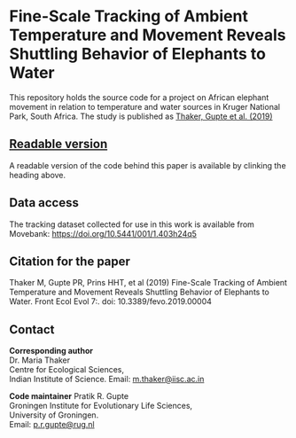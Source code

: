 # Fine-Scale Tracking of Ambient Temperature and Movement Reveals Shuttling Behavior of Elephants to Water

This repository holds the source code for a project on African elephant movement in relation to temperature and water sources in Kruger National Park, South Africa. The study is published as [Thaker, Gupte et al. (2019)](https://www.frontiersin.org/articles/10.3389/fevo.2019.00004/full)

## [Readable version](https://pratikunterwegs.github.io/elephantTempKruger/)

A readable version of the code behind this paper is available by clinking the heading above.

## Data access

The tracking dataset collected for use in this work is available from Movebank: https://doi.org/10.5441/001/1.403h24q5

## Citation for the paper

Thaker M, Gupte PR, Prins HHT, et al (2019) Fine-Scale Tracking of Ambient Temperature and Movement Reveals Shuttling Behavior of Elephants to Water. Front Ecol Evol 7:. doi: 10.3389/fevo.2019.00004

## Contact

**Corresponding author**  
Dr. Maria Thaker  
Centre for Ecological Sciences,  
Indian Institute of Science.
Email: m.thaker@iisc.ac.in

**Code maintainer**
Pratik R. Gupte  
Groningen Institute for Evolutionary Life Sciences,  
University of Groningen.  
Email: p.r.gupte@rug.nl
